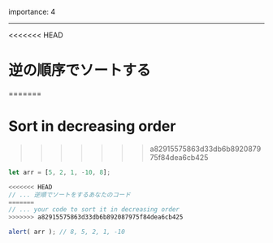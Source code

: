 importance: 4

---

<<<<<<< HEAD
# 逆の順序でソートする
=======
# Sort in decreasing order
>>>>>>> a82915575863d33db6b892087975f84dea6cb425

```js
let arr = [5, 2, 1, -10, 8];

<<<<<<< HEAD
// ... 逆順でソートをするあなたのコード
=======
// ... your code to sort it in decreasing order
>>>>>>> a82915575863d33db6b892087975f84dea6cb425

alert( arr ); // 8, 5, 2, 1, -10
```
